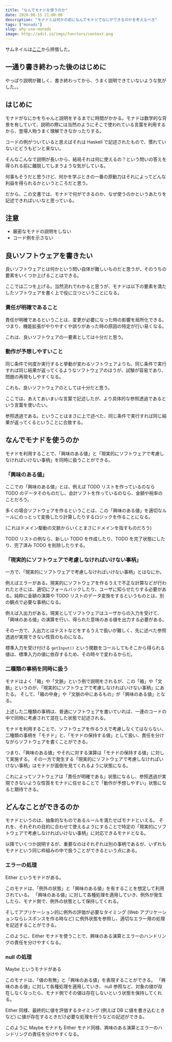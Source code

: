```yaml
---
title: "なんでモナドを使うのか"
date: 2020-06-15 21:00:00
description: "モナドとは何かの前になんでモナドでなにができるのかを考えるべき"
tags: ["monads"]
slug: why-use-monads
image: http://adit.io/imgs/functors/context.png
---
```


サムネイルは[ここ](http://adit.io/posts/2013-04-17-functors,_applicatives,_and_monads_in_pictures.html)から拝借した。

## 一通り書き終わった後のはじめに

やっぱり説明が難しく、書き終わってから、うまく説明できていないような気がした。。

## はじめに

モナドがなにかをちゃんと説明をするまでに時間がかかる。モナドは数学的な背景を有していて、説明の際には当然のようにそこで使われている言葉を利用するから、登場人物うまく理解できなかったりする。

コードの例がついていると思えばそれは Haskell で記述されたもので、慣れていないとどうもピンと来ない。

そんなこんなで説明が長いから、結局それは何に使えるの？という問いの答えを得られる前に離脱してしまうような気がしている。

何事もそうだと思うけど、何かを学ぶときの一番の原動力はそれによってどんな利益を得られるかというところだと思う。

だから、この文書では、モナドで何ができるのか、なぜ使うのかというあたりを記述できればいいなと思っている。

## 注意

- 厳密なモナドの説明をしない
- コード例を示さない

## 良いソフトウェアを書きたい

良いソフトウェアとは何かという問い自体が難しいものだと思うが、そのうちの要素をいくつか上げることはできる。

ここでは二つを上げる。当然流れでわかると思うが、モナドは以下の要素を満たしたソフトウェアを書く上で役に立つということになる。

### 責任が明確であること

責任が明確であるということは、変更が必要になった時の影響を局所化できる。
つまり、機能拡張がやりやすくや誤りがあった時の原因の特定が行い易くなる。

これは、良いソフトウェアの一要素としては十分だと思う。

### 動作が予想しやすいこと

同じ条件で何度か実行すると挙動が変わるソフトウェアよりも、同じ条件で実行すれば同じ結果が返ってくるようなソフトウェアのほうが、試験が容易であり、問題の再現もしやすくなる。

これも、良いソフトウェアのとしては十分だと思う。

ここでは、あえてあいまいな言葉で記述したが、より具体的な参照透過であるという言葉を使いたい。

参照透過である。ということはまさに上で述べた、同じ条件で実行すれば同じ結果が返ってくるということに合致する。

## なんでモナドを使うのか

モナドを利用することで、「興味のある値」と「現実的にソフトウェアで考慮しなければいけない事柄」を同時に扱うことができる。

### 「興味のある値」

ここでの「興味のある値」とは、例えば TODO リストを作っているのなら TODO のデータそのものだし、会計ソフトを作っているのなら、金額や税率のことだろう。

多くの場合ソフトウェアを作るということは、この「興味のある値」を適切なルールにのっとって変換したり計算したりするロジックを作ることになる。

(これはドメイン駆動の文脈からいくとまさにドメインを指すものだろう)

TODO リストの例なら、新しい TODO を作成したり、TODO を完了状態にしたり、完了済み TODO を削除したりする。

### 「現実的にソフトウェアで考慮しなければいけない事柄」

一方で、「現実的にソフトウェアで考慮しなければいけない事柄」とはなにか。

例えばエラーがある。現実的にソフトウェアを作るうえで不正な計算などが行われたときには、適切にフォールバックしたり、ユーザに知らせたりする必要がある。純粋に金額の演算や TODO リストのデータ変換をするというものとは、別の観点で必要な事柄になる。

例えば入出力がある。現実としてソフトウェアはユーザからの入力を受けて、「興味のある値」の演算を行い、得られた意味のある値を出力する必要がある。

その一方で、入出力とはテストなどをするうえで扱いが難しく、先に述べた参照透過が実現できない性質のものになる。

標準入力を受け付ける `getInput()` という関数をコールしてもそこから得られる値は、標準入力の値に依存するため、その時々で変わるからだ。

### 二種類の事柄を同時に扱う

モナドはよく「箱」や「文脈」という例で説明をされるが、この「箱」や「文脈」というのが、「現実的にソフトウェアで考慮しなければいけない事柄」にあたる。
そして、「箱の中身」や「文脈の中にあるもの」が「興味のある値」となる。

上述した二種類の事柄は、普通にソフトウェアを書いていれば、一連のコードの中で同時に考慮されて混在した状態で記述される。

モナドを利用することで、ソフトウェアを作るうえで考慮しなくてはならない、二種類の事柄を「モナド」と、「モナドの保持する値」として扱い、責任を分けながらソフトウェアを書くことができる。

つまり、「興味のある値」やそれに対する演算は「モナドの保持する値」に対して実施する。
その一方で発生する「現実的にソフトウェアで考慮しなければいけない事柄」はモナドが面倒を見てくれるように状態になる。

これによってソフトウェアは「責任が明確である」状態になるし、参照透過が実現できないような性質をモナドに任せることで「動作が予想しやすい」状態になると期待できる。

## どんなことができるのか

モナドというのは、抽象的なものであるルールを満たせばモナドといえる。
それを、それぞれの目的に合わせて使えるようにすることで特定の「現実的にソフトウェアで考慮しなければいけない事柄」に対応できるモナドとなる。

以降でいくつか説明するが、重要なのはそれぞれは別の事柄であるが、いずれもモナドという同じ枠組みの中で扱うことができるという点にある。

### エラーの処理

Either というモナドがある。

このモナドは、「例外の状態」と「興味のある値」を有することを想定して利用されている。
「興味のある値」に対して各種処理を適用していき、例外が発生したら、モナド側で、例外の状態として保持してくれる。

そしてアプリケーション的に例外の評価が必要なタイミング (Web アプリケーションならレスポンスを作る時など) に例外状態を参照し、適切なエラー用の処理を記述することができる。

このように、Either モナドを使うことで、興味のある演算とエラーのハンドリングの責任を分けやすくなる。

### null の処理

Maybe というモナドがある

このモナドは、「値の有無」と「興味のある値」を表現することができる。
「興味のある値」に対して各種処理を適用していき、 null 参照など、対象の値が存在しなくなったら、モナド側でその値は存在しないという状態を保持してくれる。

Either 同様、最終的に値を評価するタイミング (例えば DB に値を書き込むときなど) に値が存在するときだけ必要な処理を行うなどの記述ができる。

このように Maybe モナドも Either モナド同様、興味のある演算とエラーのハンドリングの責任を分けやすくなる。
